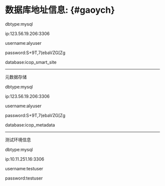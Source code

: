 # 数据库地址信息: {#gaoych}

dbtype:mysql

ip:123.56.19.206:3306

username:alyuser

password:S+9T,7\(ebaVZG\[Zg

database:icop\_smart\_site

---

元数据存储

dbtype:mysql

ip:123.56.19.206:3306

username:alyuser

password:S+9T,7\(ebaVZG\[Zg

database:icop\_metadata



--------------------------------

测试环境信息

dbtype:mysql

ip:10.11.251.16:3306

username:testuser

password:testuser

